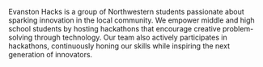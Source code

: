 Evanston Hacks is a group of Northwestern students passionate about sparking innovation in the local community. We empower middle and high school students by hosting hackathons that encourage creative problem-solving through technology. Our team also actively participates in hackathons, continuously honing our skills while inspiring the next generation of innovators.
